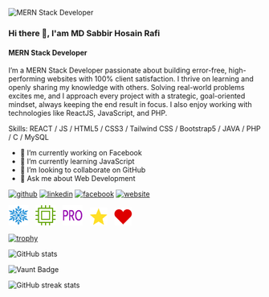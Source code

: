 ![MERN Stack Developer](https://scontent.fdac151-1.fna.fbcdn.net/v/t39.30808-6/471873935_122106590972701290_4945656241431838998_n.png?_nc_cat=102&ccb=1-7&_nc_sid=cc71e4&_nc_ohc=GmcrQBzb4hwQ7kNvwFlgEp0&_nc_oc=AdkCGud6D1QfGSR5Na2WwsQIQqD5V1zvtJs5eKMpcBp7JhGAApbWuTr9jBklTVPq7-s&_nc_zt=23&_nc_ht=scontent.fdac151-1.fna&_nc_gid=ptDosfSRs9Nr0eOgJHH8mw&oh=00_AfIScNC24WHnUmu4dqTq8b1TTfpuyiv3_p1EDh4JifTEHg&oe=6822296D)

### Hi there 👋, I'am MD Sabbir Hosain Rafi
#### MERN Stack Developer

I’m a MERN Stack Developer passionate about building error-free, high-performing websites with 100% client satisfaction. I thrive on learning and openly sharing my knowledge with others. Solving real-world problems excites me, and I approach every project with a strategic, goal-oriented mindset, always keeping the end result in focus.
I also enjoy working with technologies like ReactJS, JavaScript, and PHP.

Skills: REACT / JS / HTML5 / CSS3 / Tailwind CSS / Bootstrap5 / JAVA / PHP / C / MySQL

- 🔭 I’m currently working on Facebook 
- 🌱 I’m currently learning JavaScript 
- 👯 I’m looking to collaborate on GitHub 
- 💬 Ask me about Web Development 


[<img src='https://cdn.jsdelivr.net/npm/simple-icons@3.0.1/icons/github.svg' alt='github' height='40'>](https://github.com/MD-Sabbir-Hosain-Rafi99)  [<img src='https://cdn.jsdelivr.net/npm/simple-icons@3.0.1/icons/linkedin.svg' alt='linkedin' height='40'>](https://www.linkedin.com/in/https://www.linkedin.com/in/md-sabbir-hosain-rafi-411297220//)  [<img src='https://cdn.jsdelivr.net/npm/simple-icons@3.0.1/icons/facebook.svg' alt='facebook' height='40'>](https://www.facebook.com/https://www.facebook.com/profile.php?id=61571038726168)  [<img src='https://cdn.jsdelivr.net/npm/simple-icons@3.0.1/icons/icloud.svg' alt='website' height='40'>](https://md-sabbir-hosain-rafi99.github.io/portfolio/)  

<a href='https://archiveprogram.github.com/'><img src='https://raw.githubusercontent.com/acervenky/animated-github-badges/master/assets/acbadge.gif' width='40' height='40'></a> <a href='https://docs.github.com/en/developers'><img src='https://raw.githubusercontent.com/acervenky/animated-github-badges/master/assets/devbadge.gif' width='40' height='40'></a> <a href='https://github.com/pricing'><img src='https://raw.githubusercontent.com/acervenky/animated-github-badges/master/assets/pro.gif' width='40' height='40'></a> <a href='https://stars.github.com/'><img src='https://raw.githubusercontent.com/acervenky/animated-github-badges/master/assets/starbadge.gif' width='35' height='35'></a> <a href='https://docs.github.com/en/github/supporting-the-open-source-community-with-github-sponsors'><img src='https://raw.githubusercontent.com/acervenky/animated-github-badges/master/assets/sponsorbadge.gif' width='35' height='35'></a> 

[![trophy](https://github-profile-trophy.vercel.app/?username=MD-Sabbir-Hosain-Rafi99)](https://github.com/ryo-ma/github-profile-trophy)

![GitHub stats](https://github-readme-stats.vercel.app/api?username=MD-Sabbir-Hosain-Rafi99&show_icons=true&count_private=true)  

![Vaunt Badge](https://api.vaunt.dev/v1/github/entities/MD-Sabbir-Hosain-Rafi99/contributions?format=svg&private=true)  

![GitHub streak stats](https://streak-stats.demolab.com/?user=MD-Sabbir-Hosain-Rafi99)  

